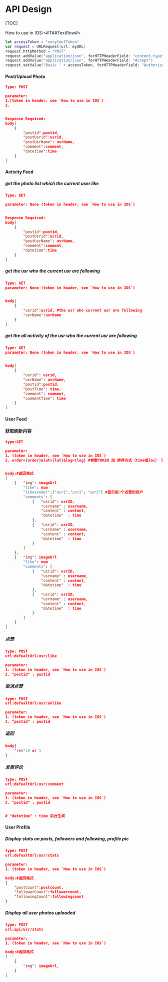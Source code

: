 # API Design

[TOC]

How to use in IOS:<#T##TextRow#>

```swift
let accessToken = "veryCoolToken"
var request = URLRequest(url: myURL)
request.httpMethod = "POST" 
request.addValue("application/json", forHTTPHeaderField: "content-type")
request.addValue("application/json", forHTTPHeaderField: "Accept")
request.setValue("Basic " + accessToken, forHTTPHeaderField: "Authorization")
```





#### Post/Upload Photo

```json
Type: POST

parameter: 
1.(token in header, see `How to use in IOS`)
2. 


Response Required:
body[
	{
		"postid":postid,
		"postUsrid":usrid,
		"postUsrName": usrName,
		"comment":comment,
		"datetime":time
	}
]
```





#### Activity Feed

##### get the photo list which the current user like

```json
Type: GET

parameter: None (token in header, see `How to use in IOS`)


Response Required:
body[
	{
		"postid":postid,
		"postUsrid":usrid,
		"postUsrName": usrName,
		"comment":comment,
		"datetime":time
	}
]
```



##### get the usr who the current usr are following

```json
Type: GET
parameter: None (token in header, see `How to use in IOS`)


body[
	{
		"usrid":usrid, #the usr who current usr are following
		"usrName":usrName
	}
]
```



##### get the all activity of the usr who the current usr are following

```json
Type: GET
parameter: None (token in header, see `How to use in IOS`)


body[
	{
		"usrid": usrid,
		"usrName": usrName,
		"postid":postid,
		"postTime": time,
		"comment": comment,
		"commentTime": time
	}
]
```



#### User Feed

#### 获取刷新内容

```json
type:GET

parameter: 
1. (token in header, see `How to use in IOS`)
2. order={order}&lat={lat}&log={log} #参数TOKEN 加 排序方式（time或loc） lat 和 log 不为必填


body:#返回格式
[
    {   "img": imageUrl
        "like": num
        "likesender":["usr1","usr2"，"usr3"] #显示前3个点赞的用户
        "comments": [
            {   "usrid": usrID,
                "usrname" : username,
                "content" : content,
                "datetime"  : time
            },
            {   "usrid": usrID,
                "usrname" : username,
                "content" : content,
                "datetime"  : time
            }
        ]
    },
    {   "img": imageUrl
        "like": num
        "comments": [
            {   "usrid": usrID,
                "usrname" : username,
                "content" : content,
                "datetime"  : time
            },
            {   "usrid": usrID,
                "usrname" : username,
                "content" : content,
                "datetime"  : time
            }
        ]
    }
]

```



##### 点赞

```json
type: POST
url:defualtUrl/usr/like

parameter:
1. (token in header, see `How to use in IOS`)
2. "postid" : postid


```



##### 取消点赞

```json
type: POST
url:defualtUrl/usr/unlike

parameter:
1. (token in header, see `How to use in IOS`)
2. "postid" : postid

```



##### 返回

```json
body{
    "res":0 or 1
}
```



##### 发表评论

```json
type: POST
url:defualtUrl/usr/comment

parameter:
1. (token in header, see `How to use in IOS`)
2. "postid" : postid


# "datetime" : time 后台生成


```



#### User Profile

##### Display stats on posts, followers and following, profile pic

```json
type: POST
url:defualtUrl/usr/stats

parameter:
1. (token in header, see `How to use in IOS`)

body:#返回格式
{
	"postCount":postcount,
    "followerCount":followercount,
    "followingCount":followingcount
}
```



##### Display all user photos uploaded

```json
type: POST
url:api/usr/stats

parameter:
1. (token in header, see `How to use in IOS`)

body:#返回格式
[
    {   
        "img": imageUrl,
    }
]

```


